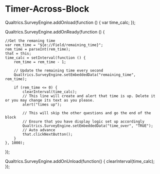 # Timer-Across-Block

Qualtrics.SurveyEngine.addOnload\(function \(\) { var time\_calc; }\);

Qualtrics.SurveyEngine.addOnReady\(function \(\) {

```text
//Get the remaning time
var rem_time = "${e://Field/remaining_time}";
rem_time = parseInt(rem_time);
that = this;
time_calc = setInterval(function () {
    rem_time = rem_time - 1;

    // Update the remaining time every second
    Qualtrics.SurveyEngine.setEmbeddedData("remaining_time", rem_time);

    if (rem_time <= 0) {
        clearInterval(time_calc);
        // This line will create and alert that time is up. Delete it or you may change its text as you please.
        alert("times up");

        // This will skip the other questions and go the end of the block
        // Ensure that you have display logic set up accordingly
        Qualtrics.SurveyEngine.setEmbeddedData("time_over", "TRUE");
        // Auto advance
        that.clickNextButton();
    }
}, 1000);
```

}\);

Qualtrics.SurveyEngine.addOnUnload\(function\(\) { clearInterval\(time\_calc\); }\);

